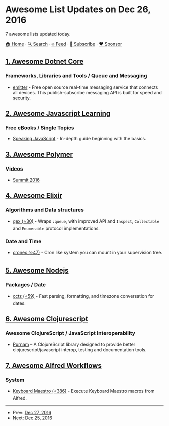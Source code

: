 # Awesome List Updates on Dec 26, 2016

7 awesome lists updated today.

[🏠 Home](/README.md) · [🔍 Search](https://www.trackawesomelist.com/search/) · [🔥 Feed](https://www.trackawesomelist.com/rss.xml) · [📮 Subscribe](https://trackawesomelist.us17.list-manage.com/subscribe?u=d2f0117aa829c83a63ec63c2f&id=36a103854c) · [❤️  Sponsor](https://github.com/sponsors/theowenyoung)



## [1. Awesome Dotnet Core](/content/thangchung/awesome-dotnet-core/README.md)

### Frameworks, Libraries and Tools / Queue and Messaging

*   [emitter](https://emitter.io/) - Free open source real-time messaging service that connects all devices. This publish-subscribe messaging API is built for speed and security.

## [2. Awesome Javascript Learning](/content/micromata/awesome-javascript-learning/README.md)

### Free eBooks / Single Topics

*   [Speaking JavaScript](http://speakingjs.com) - In-depth guide beginning with the basics.

## [3. Awesome Polymer](/content/Granze/awesome-polymer/README.md)

### Videos

*   [Summit 2016](https://www.youtube.com/watch?v=0iM0DZjYGqg\&list=PLNYkxOF6rcICc687SxHQRuo9TVNOJelSZ)

## [4. Awesome Elixir](/content/h4cc/awesome-elixir/README.md)

### Algorithms and Data structures

*   [qex (⭐30)](https://github.com/princemaple/elixir-queue) - Wraps `:queue`, with improved API and `Inspect`, `Collectable` and `Enumerable` protocol implementations.

### Date and Time

*   [cronex (⭐47)](https://github.com/jbernardo95/cronex) - Cron like system you can mount in your supervision tree.

## [5. Awesome Nodejs](/content/sindresorhus/awesome-nodejs/README.md)

### Packages / Date

*   [cctz (⭐59)](https://github.com/floatdrop/node-cctz) - Fast parsing, formatting, and timezone conversation for dates.

## [6. Awesome Clojurescript](/content/hantuzun/awesome-clojurescript/README.md)

### Awesome ClojureScript / JavaScript Interoperability

*   [Purnam](https://github.com/zcaudate/purnam) – A ClojureScript library designed to provide better clojurescript/javascript interop, testing and documentation tools.

## [7. Awesome Alfred Workflows](/content/alfred-workflows/awesome-alfred-workflows/README.md)

### System

*   [Keyboard Maestro (⭐386)](https://github.com/iansinnott/alfred-maestro) - Execute Keyboard Maestro macros from Alfred.

---

- Prev: [Dec 27, 2016](/content/2016/12/27/README.md)
- Next: [Dec 25, 2016](/content/2016/12/25/README.md)